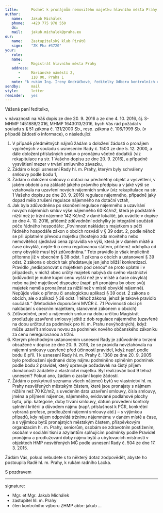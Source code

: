 ```yaml
---
title:      Podnět k pronájmům nemovitého majetku hlavního města Prahy
author:
   name:    Jakub Michálek
   phone:   +420 775 978 550
   ds:      
   mail:    jakub.michalek@praha.eu
our:
   name:    Zastupitelský klub Pirátů
   sign:    "ZK Pha #3720"
your:
   role:    
   name:    
      -     Magistrát hlavního města Prahy
   address:
      -     Mariánské náměstí 2,
      -     110 00, Praha 1
   note: "k rukám Ing. Ireny Ondráčkové, ředitelky Odboru kontrolních činností."
sendby:     mail
style:      letter
reminder:   yes
---
```



Vážená paní ředitelko,

v návaznosti na Váš dopis ze dne 20. 9. 2016 a ze dne 4. 10. 2016, čj. S-MHMP 1451888/2016, MHMP 1643013/2016, bych Vás rád požádal v souladu s § 51 zákona č. 131/2000 Sb., resp. zákona č. 106/1999 Sb. (v případě žádostí o informace), o následující:

1. V případě předmětných nájmů žádám o doložení žádostí o pronájem vyplněných v souladu s usnesením Rady č. 1500 ze dne 5. 12. 2000, a dále doložení příslušných smluv o pronájmu včetně dodatků (viz rekapitulace na str. 1 Vašeho dopisu ze dne 20. 9. 2016), a případně vysvětlení mezer v trvání smluvního závazku,
2. Žádám o kopii usnesení Rady hl. m. Prahy, kterým byly schváleny smlouvy podle bodu 1,
3. Žádám o doložení smlouvy o dotaci na předmětný objekt a vysvětlení, v jakém období a na základě jakého právního předpisu a v jaké výši se vztahovala na uzavření nových nájemních smluv (viz rekapitulace na str. 1 Vašeho dopisu ze dne 20. 9. 2016) regulace nájemného, případně jaký dopad mělo zrušení regulace nájemného na dotační vztah,
4. Jak byla zdůvodněna po skončení regulace nájemného a uzavírání nových nájemních smluv výše nájemného 60 Kč/m2, která je podstatně nižší než je tržní nájemné 142 Kč/m2 v dané lokalitě, jak uvádíte v dopise ze dne 4. 10. 2016, přičemž zdůvodnění odchylky je integrální součástí péče řádného hospodáře: „Povinnost nakládat s majetkem s péčí řádného hospodáře zákon o obcích rozvádí v § 39 odst. 2, podle něhož se při úplatném převodu majetku (lhostejno zda movitého nebo nemovitého) sjednává cena zpravidla ve výši, která je v daném místě a čase obvyklá, nejde-li o cenu regulovanou státem, přičemž odchylka od ceny obvyklé musí být zdůvodněna.“ Toto pravidlo je však implicitně přítomno již v obecném § 38 odst. 1 zákona o obcích a ustanovení § 39 odst. 2 zákona o obcích tak představuje jen jeho bližší konkretizaci. Pravidlo „nedisponovat s majetkem pod cenou“ se proto uplatní i v případech, v nichž obec určitý majetek nabývá do svého vlastnictví (odůvodnit je nutné kupní cenu vyšší než je v místě a čase obvyklá) nebo na jiné majetkové dispozice (např. při pronájmu by obec svůj majetek neměla pronajímat za nižší než v místě obvyklé nájemné). Nepůjde však o přímou či analogickou aplikaci § 39 odst. 2 zákona o obcích, ale o aplikaci § 38 odst. 1 téhož zákona, jehož je takové pravidlo součástí.“ (Metodické doporučení MVČR č. 7.1 Povinnosti obcí při nakládání s obecním majetkem, stanovené zákonem o obcích)
5. Zdůvodnění, proč u nájemních smluv na dobu určitou Magistrát prodlužuje uzavřené smlouvy ještě z dob regulace nájemného (uzavřené na dobu určitou! za podmínek pro hl. m. Prahu nevýhodných), když může uzavřít smlouvu novou za podmínek nového občanského zákoníku za cenu neregulovanou a tržní.
6. Kterým přechodným ustanovením usnesení Rady je zdůvodněno tvrzení obsažené v dopise ze dne 20. 9. 2016, že se pravidla nevztahovala na nájemní smlouvy uzavřené před účinností pravidel, když např. podle bodu 6 příl. 1 k usnesení Rady hl. m. Prahy č. 1360 ze dne 20. 9. 2005 bylo prodloužení sjednané doby nájmu podmíněno splněním podmínek podle bodu 2 pravidel, který upravuje požadavek na čistý příjem domácnosti žadatele a vlastnictví majetku. Byl realizován bod 9 téhož usnesení? Pokud ano, žádám o zaslání kopie žádostí.
7. Žádám o poskytnutí seznamu všech nájemců bytů ve vlastnictví hl. m. Prahy nesvěřených městským částem, které jsou pronajaty s nájmem nižším než 70 Kč/m2, s uvedením data uzavření smlouvy, čísla smlouvy, jména a příjmení nájemce, nájemného, evidované podlahové plochy bytu, příp. kategorie, doby trvání smlouvy, datum provedení kontroly splnění kritérií a důvodem nájmu (např. příslušnost k PČR, konkrétní vybraná profese, prodloužení nájemní smlouvy atd.) – s výjimkou případů, kdy nájem odpovídá tržnímu nájemnému v daném místě a čase, a s výjimkou bytů pronajatých městským částem, příspěvkovým organizacím hl. m. Prahy, seniorům, osobám se zdravotním postižením, osobám v sociální tísni a azylantům splňujícím podmínky podle Pravidel pronájmu a prodlužování doby nájmu bytů a ubytovacích místností v objektech HMP nesvěřených MČ podle usnesení Rady č. 504 ze dne 17. 3. 2015.

Žádám Vás, pokud nebudete s to některý dotaz zodpovědět, abyste ho postoupila Radě hl. m. Prahy, k rukám radního Lacka.

S pozdravem

---
signature: 
  - Mgr. et Mgr. Jakub Michálek
  - zastupitel hl. m. Prahy
  - člen kontrolního výboru ZHMP
abbr:       jakub
...
